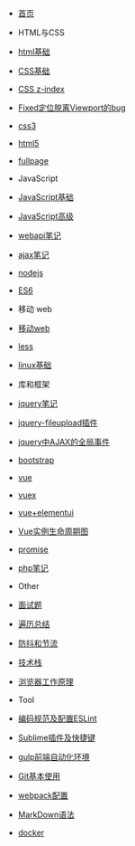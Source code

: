 * [首页](/)

* HTML与CSS
 * [html基础](zh-cn/_html/html)
 * [CSS基础](zh-cn/_css/CSS)
 * [CSS z-index](zh-cn/_css/CSS-z-index)
 * [Fixed定位脱离Viewport的bug](zh-cn/_css/Fixed定位脱离Viewport的bug)
 * [css3](zh-cn/_h5c3/css3)
 * [html5](zh-cn/_h5c3/html5)
 * [fullpage](zh-cn/_h5c3/fullpage)

* JavaScript
 * [JavaScript基础](zh-cn/_JavaScript/JavaScript基础)
 * [JavaScript高级](zh-cn/_JavaScript/JavaScript高级)
 * [webapi笔记](zh-cn/_webApi/webapi笔记)
 * [ajax笔记](zh-cn/_ajax/ajax笔记)
 * [nodejs](zh-cn/_nodejs/nodejs)
 * [ES6](zh-cn/_nodejs/ES6.md)

* 移动 web
 * [移动web](zh-cn/_移动web/移动web)
 * [less](zh-cn/_移动web/less)

* [linux基础](zh-cn/_linux/linux基础)

* 库和框架
 * [jquery笔记](zh-cn/_jquery/jquery笔记)
 * [jquery-fileupload插件](zh-cn/_jquery/jquery-fileupload插件的使用)
 * [jquery中AJAX的全局事件](zh-cn/_jquery/jquery中AJAX的全局事件)
 * [bootstrap](zh-cn/_移动web/bootstrap)
 * [vue](zh-cn/_vue/vue)
 * [vuex](zh-cn/_vue/vuex)
 * [vue+elementui](zh-cn/_vue/vue+elementui)
 * [Vue实例生命周期图](zh-cn/_vue/Vue实例生命周期图)
 * [promise](zh-cn/_vue/promise)
* [php笔记](zh-cn/_php/php笔记)

* Other
 * [面试题](zh-cn/_other/面试题)
 * [遍历总结](zh-cn/_other/遍历总结)
 * [防抖和节流](zh-cn/_other/防抖和节流)
 * [技术栈](zh-cn/_other/技术栈)
 * [浏览器工作原理](zh-cn/_other/浏览器的工作原理/浏览器工作原理)

* Tool
 * [编码规范及配置ESLint](zh-cn/_Tool/编码规范及配置ESLint)
 * [Sublime插件及快捷键](zh-cn/_Tool/Sublime插件及快捷键)
 * [gulp前端自动化环境](zh-cn/_Tool/gulp前端自动化环境)
 * [Git基本使用](zh-cn/_Tool/Git)
 * [webpack配置](zh-cn/_Tool/webpack配置)
 * [MarkDown语法](zh-cn/_Tool/markdown语法)
 * [docker](zh-cn/_Tool/docker)